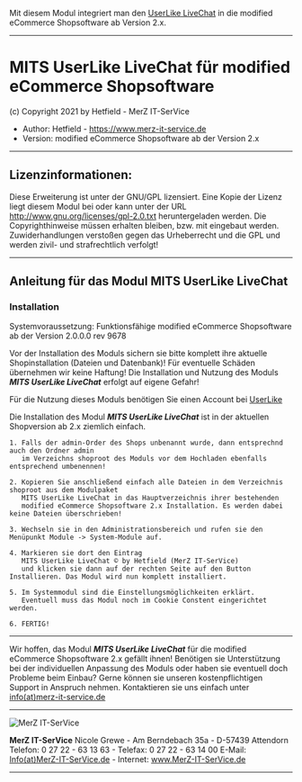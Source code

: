 Mit diesem Modul integriert man den <a href="https://www.userlike.com/?ref=9a05c32f-709d-412a-8b7c-9edd38261bac">UserLike LiveChat</a> in die modified eCommerce Shopsoftware ab Version 2.x.

<hr />

# MITS UserLike LiveChat für modified eCommerce Shopsoftware
(c) Copyright 2021 by Hetfield - MerZ IT-SerVice

- Author: 	Hetfield - https://www.merz-it-service.de
- Version: 	modified eCommerce Shopsoftware ab der Version 2.x

<hr />

## Lizenzinformationen:

Diese Erweiterung ist unter der GNU/GPL lizensiert. Eine Kopie der Lizenz liegt diesem Modul bei
oder kann unter der URL http://www.gnu.org/licenses/gpl-2.0.txt heruntergeladen werden. Die
Copyrighthinweise müssen erhalten bleiben, bzw. mit eingebaut werden. Zuwiderhandlungen verstoßen
gegen das Urheberrecht und die GPL und werden zivil- und strafrechtlich verfolgt!

<hr />

## Anleitung für das Modul MITS UserLike LiveChat

### Installation

Systemvoraussetzung: Funktionsfähige modified eCommerce Shopsoftware ab der Version 2.0.0.0 rev 9678

Vor der Installation des Moduls sichern sie bitte komplett ihre aktuelle Shopinstallation (Dateien und Datenbank)!
Für eventuelle Schäden übernehmen wir keine Haftung!
Die Installation und Nutzung des Moduls ***MITS UserLike LiveChat*** erfolgt auf eigene Gefahr!

Für die Nutzung dieses Moduls benötigen Sie einen Account bei <a href="https://www.userlike.com/?ref=9a05c32f-709d-412a-8b7c-9edd38261bac">UserLike</a>

Die Installation des Modul ***MITS UserLike LiveChat*** ist in der aktuellen Shopversion ab 2.x ziemlich einfach.

    1. Falls der admin-Order des Shops unbenannt wurde, dann entsprechnd auch den Ordner admin 
       im Verzeichns shoproot des Moduls vor dem Hochladen ebenfalls entsprechend umbenennen!

    2. Kopieren Sie anschließend einfach alle Dateien in dem Verzeichnis shoproot aus dem Modulpaket 
       MITS UserLike LiveChat in das Hauptverzeichnis ihrer bestehenden 
       modified eCommerce Shopsoftware 2.x Installation. Es werden dabei keine Dateien überschrieben!

    3. Wechseln sie in den Administrationsbereich und rufen sie den Menüpunkt Module -> System-Module auf.

    4. Markieren sie dort den Eintrag 
       MITS UserLike LiveChat © by Hetfield (MerZ IT-SerVice)
       und klicken sie dann auf der rechten Seite auf den Button Installieren. Das Modul wird nun komplett installiert. 
       
    5. Im Systemmodul sind die Einstellungsmöglichkeiten erklärt.
       Eventuell muss das Modul noch im Cookie Constent eingerichtet werden.

    6. FERTIG!

<hr />

Wir hoffen, das Modul ***MITS UserLike LiveChat*** für die modified eCommerce Shopsoftware 2.x gefällt ihnen!
Benötigen sie Unterstützung bei der individuellen Anpassung des Moduls oder haben sie eventuell doch Probleme beim Einbau?
Gerne können sie unseren kostenpflichtigen Support in Anspruch nehmen.
Kontaktieren sie uns einfach unter <a href="https://www.merz-it-service.de/Kontakt.html">info(at)merz-it-service.de</a>

<hr />

<img src="https://www.merz-it-service.de/images/logo.png" alt="MerZ IT-SerVice" title="MerZ IT-SerVice" />

**MerZ IT-SerVice** Nicole Grewe - Am Berndebach 35a - D-57439 Attendorn
Telefon: 0 27 22 - 63 13 63 - Telefax: 0 27 22 - 63 14 00
E-Mail: <a href="https://www.merz-it-service.de/Kontakt.html">Info(at)MerZ-IT-SerVice.de</a> - Internet: <a href="https://www.merz-it-service.de">www.MerZ-IT-SerVice.de</a>

<hr />

